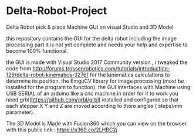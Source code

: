 # Delta-Robot-Project
Delta Robot pick &amp; place Machine GUI on visual Studio and 3D Model

this repository contains the GUI for the delta robot including the image processing part it is not yet complete and needs your help and expertise to become 100% functional.

the GUI is made with Visual Studio 2017 Community version , i tweaked the code from http://forums.trossenrobotics.com/tutorials/introduction-129/delta-robot-kinematics-3276/ for the kinematics calculations to determine its position. the EmguCV library for image processing (most be installed for the program to function).
the GUI interfaces with Machine using USB SERIAL of an arduino like a cnc machine.in order for it to work you need grbl(https://github.com/grbl/grbl) installed and configured so that each stepper X Y and Z are moved according to there angles ( steps/mm parameter).

The 3D Model is Made with Fusion360 which you can view on the browser with this public link : https://a360.co/2LHBC2j

